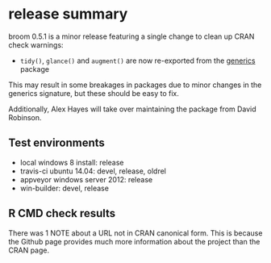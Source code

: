 # release summary

broom 0.5.1 is a minor release featuring a single change to clean up CRAN check warnings:

- `tidy()`, `glance()` and `augment()` are now re-exported from the [generics](https://github.com/r-lib/generics) package

This may result in some breakages in packages due to minor changes in the generics signature, but these should be easy to fix.

Additionally, Alex Hayes will take over maintaining the package from David Robinson.

## Test environments

- local windows 8 install: release
- travis-ci ubuntu 14.04: devel, release, oldrel
- appveyor windows server 2012: release 
- win-builder: devel, release

## R CMD check results

There was 1 NOTE about a URL not in CRAN canonical form. This is because the Github page provides much more information about the project than the CRAN page.
